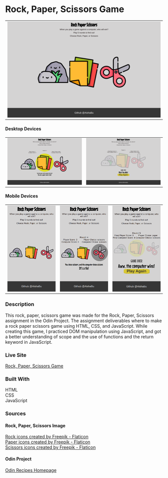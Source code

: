 # Rock, Paper, Scissors Game

<table>
    <tr>
    <td><img src="./rps-images/readmefile-desktopone.png"></td>
    </tr>
</table>

#### Desktop Devices
<table>
    <tr>
    <td><img src="./rps-images/readmefile-desktoptwo.png"></td>
     <td><img src="./rps-images/readmefile-desktopthree.png"></td>
     </tr>
</table>

#### Mobile Devices
<table>
    <tr>
    <td><img src="./rps-images/readmefile-mobileone.png"></td>
     <td><img src="./rps-images/readmefile-mobiletwo.png"></td>
      <td><img src="./rps-images/readmefile-mobilethree.png"></td>
     </tr>
</table>

### Description
This rock, paper, scissors game was made for the Rock, Paper, Scissors assignment in the Odin Project. The assignment deliverables where to make a rock paper scissors game using HTML, CSS, and JavaScript. While creating this game, I practiced DOM manipulation using JavaScript, and got a better understanding of scope and the use of functions and the return keyword in JavaScript. 

### Live Site
[Rock, Paper, Scissors Game](https://aishabu.github.io/rock-paper-scissors/)

### Built With 
HTML <br>
CSS<br>
JavaScript<br>

### Sources
#### Rock, Paper, Scissors Image 
<a href="https://www.flaticon.com/free-icons/rock" title="rock icons">Rock icons created by Freepik - Flaticon</a><br>
<a href="https://www.flaticon.com/free-icons/paper" title="paper icons">Paper icons created by Freepik - Flaticon</a><br>
<a href="https://www.flaticon.com/free-icons/scissors" title="scissors icons">Scissors icons created by Freepik - Flaticon</a>

#### Odin Project
[Odin Recipes Homepage](https://www.theodinproject.com/)
